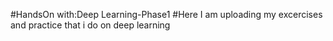 #HandsOn with:Deep Learning-Phase1
#Here I am uploading my excercises and practice that i do on deep learning
